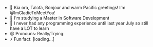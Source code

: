 - 👋 Kia ora, Talofa, Bonjour and warm Pacific greetings! I’m @ImGladieToMeetYou!
- 👀 I'm studying a Master in Software Development 
- 🌱 I never had any programming experience until last year July so still have a LOT to learn
- 😄 Pronouns: Really/Trying
- ⚡ Fun fact: [loading...]

<!---
ImGladieToMeetYou/ImGladieToMeetYou is a ✨ special ✨ repository because its `README.md` (this file) appears on your GitHub profile.
You can click the Preview link to take a look at your changes.
--->
